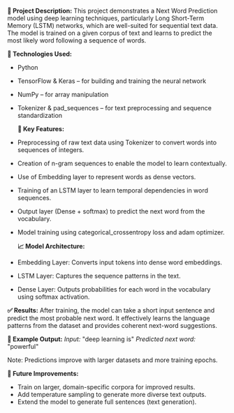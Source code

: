 **📌 Project Description:**
This project demonstrates a Next Word Prediction model using deep learning techniques, particularly Long Short-Term Memory (LSTM) networks, which are well-suited for sequential text data. The model is trained on a given corpus of text and learns to predict the most likely word following a sequence of words.

**🔧 Technologies Used:**
- Python
- TensorFlow & Keras – for building and training the neural network
- NumPy – for array manipulation
- Tokenizer & pad_sequences – for text preprocessing and sequence standardization

  **🧠 Key Features:**
- Preprocessing of raw text data using Tokenizer to convert words into sequences of integers.
- Creation of n-gram sequences to enable the model to learn contextually.
- Use of Embedding layer to represent words as dense vectors.
- Training of an LSTM layer to learn temporal dependencies in word sequences.
- Output layer (Dense + softmax) to predict the next word from the vocabulary.
- Model training using categorical_crossentropy loss and adam optimizer.

  **📈 Model Architecture:**
- Embedding Layer: Converts input tokens into dense word embeddings.
- LSTM Layer: Captures the sequence patterns in the text.
- Dense Layer: Outputs probabilities for each word in the vocabulary using softmax activation.

**✅ Results:**
After training, the model can take a short input sentence and predict the most probable next word. It effectively learns the language patterns from the dataset and provides coherent next-word suggestions.

**🧪 Example Output:**
*Input:* "deep learning is"
*Predicted next word:* "powerful"

Note: Predictions improve with larger datasets and more training epochs.

**🚀 Future Improvements:**
- Train on larger, domain-specific corpora for improved results.
- Add temperature sampling to generate more diverse text outputs.
- Extend the model to generate full sentences (text generation).


